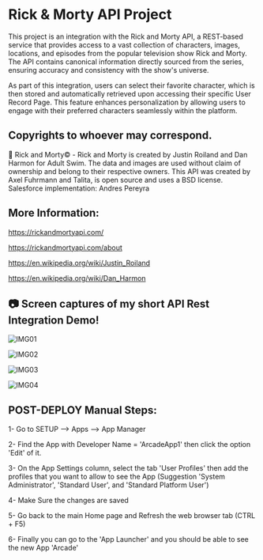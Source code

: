 # Rick & Morty API Project

This project is an integration with the Rick and Morty API, a REST-based service that provides access to a vast collection of characters, images, locations, and episodes from the popular television show Rick and Morty. The API contains canonical information directly sourced from the series, ensuring accuracy and consistency with the show's universe.

As part of this integration, users can select their favorite character, which is then stored and automatically retrieved upon accessing their specific User Record Page. This feature enhances personalization by allowing users to engage with their preferred characters seamlessly within the platform.

## Copyrights to whoever may correspond.

🥒 Rick and Morty© - Rick and Morty is created by Justin Roiland and Dan Harmon for Adult Swim. 
The data and images are used without claim of ownership and belong to their respective owners.
This API was created by Axel Fuhrmann and Talita, is open source and uses a BSD license.
Salesforce implementation: Andres Pereyra  

## More Information:  

https://rickandmortyapi.com/ 

https://rickandmortyapi.com/about

https://en.wikipedia.org/wiki/Justin_Roiland 

https://en.wikipedia.org/wiki/Dan_Harmon


## 📷 Screen captures of my short API Rest Integration Demo!

![IMG01](https://github.com/user-attachments/assets/a95d7feb-758d-4734-8371-795f943521e6)

![IMG02](https://github.com/user-attachments/assets/4f23f15f-376c-47db-b1f8-539308c4683b)

![IMG03](https://github.com/user-attachments/assets/b343a81b-699c-4a77-b9b0-790dea1abec4)

![IMG04](https://github.com/user-attachments/assets/18c6ecb1-d653-43ff-a00b-7131f64864d0)


## POST-DEPLOY Manual Steps:

1- Go to SETUP --> Apps --> App Manager

2- Find the App with Developer Name = 'ArcadeApp1' then click the option 'Edit' of it.

3- On the App Settings column, select the tab 'User Profiles' then add the profiles that you want to allow to see the App (Suggestion 'System Administrator', 'Standard User', and 'Standard Platform User')

4- Make Sure the changes are saved

5- Go back to the main Home page and Refresh the web browser tab (CTRL + F5)

6- Finally you can go to the 'App Launcher' and you should be able to see the new App 'Arcade'
